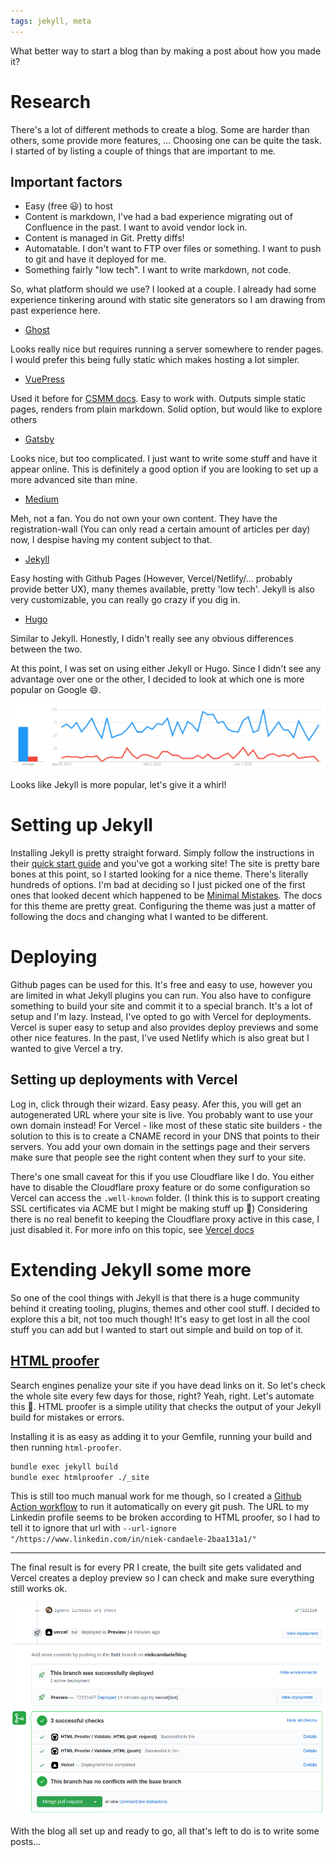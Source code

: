 ```yaml
---
tags: jekyll, meta
---
```


What better way to start a blog than by making a post about how you made it?

# Research

There's a lot of different methods to create a blog. Some are harder than others, some provide more features, ... Choosing one can be quite the task. I started of by listing a couple of things that are important to me.

## Important factors

- Easy (free 😃) to host
- Content is markdown, I've had a bad experience migrating out of Confluence in the past. I want to avoid vendor lock in.
- Content is managed in Git. Pretty diffs!
- Automatable. I don't want to FTP over files or something. I want to push to git and have it deployed for me.
- Something fairly "low tech". I want to write markdown, not code.

So, what platform should we use? I looked at a couple. I already had some experience tinkering around with static site generators so I am drawing from past experience here.

- [Ghost](https://ghost.org/)

Looks really nice but requires running a server somewhere to render pages. I would prefer this being fully static which makes hosting a lot simpler.

- [VuePress](https://vuepress.vuejs.org/)

Used it before for [CSMM docs](https://docs.csmm.app/). Easy to work with. Outputs simple static pages, renders from plain markdown. Solid option, but would like to explore others

- [Gatsby](https://www.gatsbyjs.com/)

Looks nice, but too complicated. I just want to write some stuff and have it appear online. This is definitely a good option if you are looking to set up a more advanced site than mine.

- [Medium](https://medium.com/)

Meh, not a fan. You do not own your own content. They have the registration-wall (You can only read a certain amount of articles per day) now, I despise having my content subject to that.

- [Jekyll](https://jekyllrb.com/)

Easy hosting with Github Pages (However, Vercel/Netlify/... probably provide better UX), many themes available, pretty 'low tech'. Jekyll is also very customizable, you can really go crazy if you dig in.

- [Hugo](https://gohugo.io/)

Similar to Jekyll. Honestly, I didn't really see any obvious differences between the two.

At this point, I was set on using either Jekyll or Hugo. Since I didn't see any advantage over one or the other, I decided to look at which one is more popular on Google 😄.

![Jekyll vs Hugo Google Trends](../assets/img/jekyllvshugo.png)

Looks like Jekyll is more popular, let's give it a whirl!

# Setting up Jekyll

Installing Jekyll is pretty straight forward. Simply follow the instructions in their [quick start guide](https://jekyllrb.com/docs/) and you've got a working site! The site is pretty bare bones at this point, so I started looking for a nice theme. There's literally hundreds of options. I'm bad at deciding so I just picked one of the first ones that looked decent which happened to be [Minimal Mistakes](https://mmistakes.github.io/minimal-mistakes/). The docs for this theme are pretty great. Configuring the theme was just a matter of following the docs and changing what I wanted to be different.

# Deploying

Github pages can be used for this. It's free and easy to use, however you are limited in what Jekyll plugins you can run. You also have to configure something to build your site and commit it to a special branch. It's a lot of setup and I'm lazy. Instead, I've opted to go with Vercel for deployments. Vercel is super easy to setup and also provides deploy previews and some other nice features. In the past, I've used Netlify which is also great but I wanted to give Vercel a try.

## Setting up deployments with Vercel

Log in, click through their wizard. Easy peasy. Afer this, you will get an autogenerated URL where your site is live. You probably want to use your own domain instead! For Vercel - like most of these static site builders - the solution to this is to create a CNAME record in your DNS that points to their servers. You add your own domain in the settings page and their servers make sure that people see the right content when they surf to your site.

There's one small caveat for this if you use Cloudflare like I do. You either have to disable the Cloudflare proxy feature or do some configuration so Vercel can access the `.well-known` folder. (I think this is to support creating SSL certificates via ACME but I might be making stuff up 🙉) Considering there is no real benefit to keeping the Cloudflare proxy active in this case, I just disabled it. For more info on this topic, see [Vercel docs](https://vercel.com/knowledge/using-cloudflare-with-vercel)

# Extending Jekyll some more

So one of the cool things with Jekyll is that there is a huge community behind it creating tooling, plugins, themes and other cool stuff. I decided to explore this a bit, not too much though! It's easy to get lost in all the cool stuff you can add but I wanted to start out simple and build on top of it.

## [HTML proofer](https://github.com/gjtorikian/html-proofer)

Search engines penalize your site if you have dead links on it. So let's check the whole site every few days for those, right? Yeah, right. Let's automate this 🙂. HTML proofer is a simple utility that checks the output of your Jekyll build for mistakes or errors.

Installing it is as easy as adding it to your Gemfile, running your build and then running `html-proofer`.

```sh
bundle exec jekyll build
bundle exec htmlproofer ./_site
```

This is still too much manual work for me though, so I created a [Github Action workflow](https://github.com/niekcandaele/blog/tree/master/.github/workflows) to run it automatically on every git push. The URL to my Linkedin profile seems to be broken according to HTML proofer, so I had to tell it to ignore that url with `--url-ignore "/https://www.linkedin.com/in/niek-candaele-2baa131a1/"`

---

The final result is for every PR I create, the built site gets validated and Vercel creates a deploy preview so I can check and make sure everything still works ok.

![final PR flow](../assets/img/finalPRflow.png)

With the blog all set up and ready to go, all that's left to do is to write some posts...
